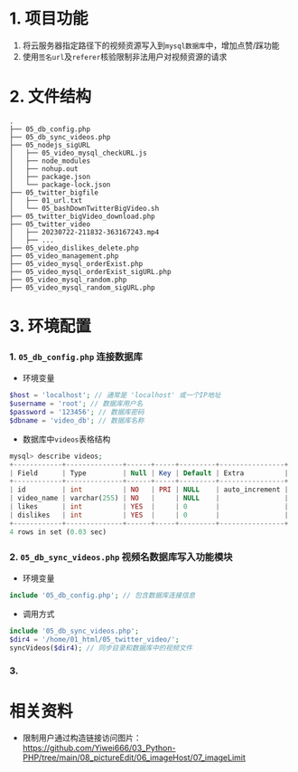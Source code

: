 # 1. 项目功能

1. 将云服务器指定路径下的视频资源写入到`mysql数据库`中，增加点赞/踩功能
2. 使用`签名url`及`referer`核验限制非法用户对视频资源的请求

# 2. 文件结构

```
.
├── 05_db_config.php
├── 05_db_sync_videos.php
├── 05_nodejs_sigURL
│   ├── 05_video_mysql_checkURL.js
│   ├── node_modules
│   ├── nohup.out
│   ├── package.json
│   └── package-lock.json
├── 05_twitter_bigfile
│   ├── 01_url.txt
│   └── 05_bashDownTwitterBigVideo.sh
├── 05_twitter_bigVideo_download.php
├── 05_twitter_video
│   ├── 20230722-211832-363167243.mp4
│   ├── ...
├── 05_video_dislikes_delete.php
├── 05_video_management.php
├── 05_video_mysql_orderExist.php
├── 05_video_mysql_orderExist_sigURL.php
├── 05_video_mysql_random.php
├── 05_video_mysql_random_sigURL.php
```

# 3. 环境配置

### 1. `05_db_config.php` 连接数据库

- 环境变量

```php
$host = 'localhost'; // 通常是 'localhost' 或一个IP地址
$username = 'root'; // 数据库用户名
$password = '123456'; // 数据库密码
$dbname = 'video_db'; // 数据库名称
```

- 数据库中`videos`表格结构

```php
mysql> describe videos;
+------------+--------------+------+-----+---------+----------------+
| Field      | Type         | Null | Key | Default | Extra          |
+------------+--------------+------+-----+---------+----------------+
| id         | int          | NO   | PRI | NULL    | auto_increment |
| video_name | varchar(255) | NO   |     | NULL    |                |
| likes      | int          | YES  |     | 0       |                |
| dislikes   | int          | YES  |     | 0       |                |
+------------+--------------+------+-----+---------+----------------+
4 rows in set (0.03 sec)
```


### 2. `05_db_sync_videos.php` 视频名数据库写入功能模块

- 环境变量

```php
include '05_db_config.php'; // 包含数据库连接信息
```

- 调用方式

```php
include '05_db_sync_videos.php';
$dir4 = '/home/01_html/05_twitter_video/';
syncVideos($dir4); // 同步目录和数据库中的视频文件
```

### 3. 




# 相关资料

- 限制用户通过构造链接访问图片：https://github.com/Yiwei666/03_Python-PHP/tree/main/08_pictureEdit/06_imageHost/07_imageLimit
